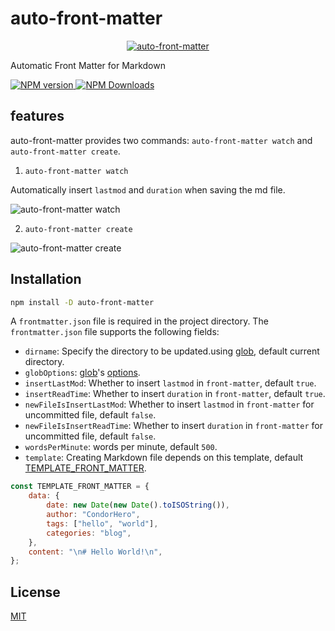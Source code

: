 # auto-front-matter

<p align="center">
	<a href="https://github.com/condorheroblog/auto-front-matter#readme" target="_blank">
		<img src="https://raw.githubusercontent.com/condorheroblog/auto-front-matter/main/packages/vscode/assets/ico-128x128.png" alt="auto-front-matter"/>
  </a>
</p>

Automatic Front Matter for Markdown

<p>
		<a href="https://www.npmjs.com/package/auto-front-matter" target="__blank">
			<img src="https://img.shields.io/npm/v/auto-front-matter.svg?color=a1b858" alt="NPM version">
		</a>
		<a href="https://www.npmjs.com/package/auto-front-matter" target="__blank">
				<img alt="NPM Downloads" src="https://img.shields.io/npm/dm/auto-front-matter.svg?color=50a36f">
		</a>
</p>

## features

auto-front-matter provides two commands: `auto-front-matter watch` and `auto-front-matter create`.

1. `auto-front-matter watch`

Automatically insert `lastmod` and `duration` when saving the md file.

![auto-front-matter watch](https://user-images.githubusercontent.com/47056890/201309251-36504c15-3ec7-4e0d-9602-ba55057bb747.png)

2. `auto-front-matter create`

![auto-front-matter create](https://user-images.githubusercontent.com/47056890/201309683-1aec0d1d-3e4d-4652-a305-be26d7f3600e.png)

## Installation

```sh
npm install -D auto-front-matter
```

A `frontmatter.json` file is required in the project directory. The `frontmatter.json` file supports the following fields:

- `dirname`: Specify the directory to be updated.using [glob](https://github.com/isaacs/node-glob), default current directory.
- `globOptions`: [glob](https://github.com/isaacs/node-glob)'s [options](https://github.com/isaacs/node-glob#options).
- `insertLastMod`: Whether to insert `lastmod` in `front-matter`, default `true`.
- `insertReadTime`: Whether to insert `duration` in `front-matter`, default `true`.
- `newFileIsInsertLastMod`: Whether to insert `lastmod` in `front-matter` for uncommitted file, default `false`.
- `newFileIsInsertReadTime`: Whether to insert `duration` in `front-matter` for uncommitted file, default `false`.
- `wordsPerMinute`: words per minute, default `500`.
- `template`: Creating Markdown file depends on this template, default [TEMPLATE_FRONT_MATTER](https://github.com/condorheroblog/auto-front-matter/blob/main/packages/core/src/constant/index.ts#LL3C22-L3C22).

```js
const TEMPLATE_FRONT_MATTER = {
	data: {
		date: new Date(new Date().toISOString()),
		author: "CondorHero",
		tags: ["hello", "world"],
		categories: "blog",
	},
	content: "\n# Hello World!\n",
};
```

## License

[MIT](https://github.com/condorheroblog/auto-front-matter/blob/main/LICENSE)


